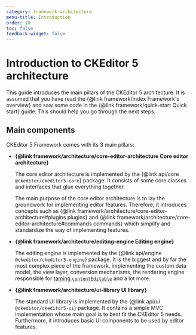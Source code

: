```yaml
---
category: framework-architecture
menu-title: Introduction
order: 10
toc: false
feedback-widget: false
---
```


# Introduction to CKEditor 5 architecture

This guide introduces the main pillars of the CKEditor 5 architecture. It is assumed that you have read the {@link framework/index Framework's overview} and saw some code in the {@link framework/quick-start Quick start} guide. This should help you go through the next steps.

## Main components

CKEditor 5 Framework comes with its 3 main pillars:

* **{@link framework/architecture/core-editor-architecture Core editor architecture}**

	The core editor architecture is implemented by the {@link api/core `@ckeditor/ckeditor5-core`} package. It consists of some core classes and interfaces that glue everything together.

	The main purpose of the core editor architecture is to lay the groundwork for implementing editor features. Therefore, it introduces concepts such as {@link framework/architecture/core-editor-architecture#plugins plugins} and {@link framework/architecture/core-editor-architecture#commands commands} which simplify and standardize the way of implementing features.

* **{@link framework/architecture/editing-engine Editing engine}**

	The editing engine is implemented by the {@link api/engine `@ckeditor/ckeditor5-engine`} package. It is the biggest and by far the most complex piece of the framework, implementing the custom data model, the view layer, conversion mechanisms, the rendering engine responsible for [taming `contentEditable`](https://medium.com/content-uneditable/contenteditable-the-good-the-bad-and-the-ugly-261a38555e9c) and a lot more.

* **{@link framework/architecture/ui-library UI library}**

	The standard UI library is implemented by the {@link api/ui `@ckeditor/ckeditor5-ui`} package. It contains a simple MVC implementation whose main goal is to best fit the CKEditor 5 needs. Furthermore, it introduces basic UI components to be used by editor features.
